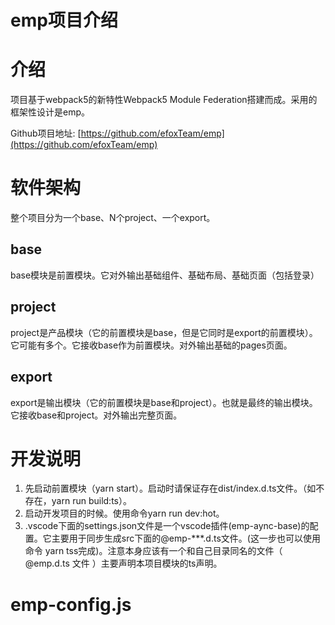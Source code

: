 # emp项目介绍

# 介绍 #

项目基于webpack5的新特性Webpack5 Module Federation搭建而成。采用的框架性设计是emp。

Github项目地址: [https://github.com/efoxTeam/emp](https://github.com/efoxTeam/emp)

# 软件架构 #

整个项目分为一个base、N个project、一个export。

## base ##

base模块是前置模块。它对外输出基础组件、基础布局、基础页面（包括登录）

## project ##

project是产品模块（它的前置模块是base，但是它同时是export的前置模块）。它可能有多个。它接收base作为前置模块。对外输出基础的pages页面。

## export ##

export是输出模块（它的前置模块是base和project）。也就是最终的输出模块。它接收base和project。对外输出完整页面。

# 开发说明 #

1. 先启动前置模块（yarn start）。启动时请保证存在dist/index.d.ts文件。（如不存在，yarn run build:ts）。
2. 启动开发项目的时候。使用命令yarn run dev:hot。
3. .vscode下面的settings.json文件是一个vscode插件(emp-aync-base)的配置。它主要用于同步生成src下面的@emp-***.d.ts文件。(这一步也可以使用命令 yarn tss完成)。注意本身应该有一个和自己目录同名的文件（ @emp.d.ts 文件 ）主要声明本项目模块的ts声明。

# emp-config.js #
